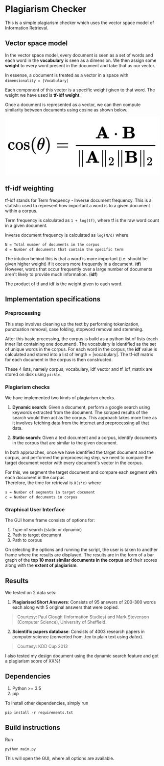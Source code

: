 # Plagiarism Checker

This is a simple plagiarism checker which uses the vector space model of Information Retrieval.

## Vector space model
In the vector space model, every document is seen as a set of words and each word in the **vocabulary** is seen as a dimension. We then assign some **weight** to every word present in the document and take that as our vector.

In essense, a document is treated as a vector in a space with  
`dimensionality = |Vocabulary|`

Each component of this vector is a specific weight given to that word. The weight we have used is **tf-idf weight**.

Once a document is represented as a vector, we can then compute similarity between documents using cosine as shown below.

![cosine similary formula](cosine_similarity.png)

## tf-idf weighting
tf-idf stands for Term frequency - Inverse document frequency. This is a statistic used to represent how important a word is to a given document within a corpus.

Term frequency is calculated as `1 + log(tf)`, where tf is the raw word count in a given document.

Inverse document frequency is calculated as `log(N/d)`
where
```
N = Total number of documents in the corpus
d = Number of documents that contain the specific term
```

The intution behind this is that a word is more important (i.e. should be given higher weight) if it occurs more frequently in a document. (**tf**)  
However, words that occur frequently over a large number of documents aren't likely to provide much information. (**idf**)

The product of tf and idf is the weight given to each word.

## Implementation specifications

### Preprocessing
This step involves cleaning up the text by performing tokenization, punctuation removal, case folding, stopword removal and stemming.

After this basic processing, the corpus is build as a python list of lists (each inner list containing one document). The vocabulary is identified as the set of unique words in the corpus.
For each word in the corpus, the **idf** value is calculated and stored into a list of length = |vocabulary|. The tf-idf matrix for each document in the corpus is then constructed.

These 4 lists, namely corpus, vocabulary, idf_vector and tf_idf_matrix are stored on disk using `pickle`.

### Plagiarism checks
We have implemented two kinds of plagiarism checks.

1. **Dynamic search**: Given a document, perform a google search using keywords extracted from the document. The scraped results of the search would then act as the corpus. This approach takes more time as it involves fetching data from the internet and preprocessing all that data.

2. **Static search**: Given a text document and a corpus, identify documents in the corpus that are similar to the given document.

In both approaches, once we have identified the target document and the corpus, and performed the preprocessing step, we need to compare the target document vector with every document's vector in the corpus.

For this, we segment the target document and compare each segment with each document in the corpus.  
Therefore, the time for retrieval is `O(s*c)`
where
```
s = Number of segments in target document
c = Number of documents in corpus
```

### Graphical User Interface
The GUI home frame consists of options for:

1. Type of search (static or dynamic)
2. Path to target document
3. Path to corpus

On selecting the options and running the script, the user is taken to another frame where the results are displayed. The results are in the form of a bar graph of the **top 10 most similar documents in the corpus** and their scores along with the **extent of plagiarism**.

## Results
We tested on 2 data sets:

1. **Plagiarised Short Answers**: Consists of 95 answers of 200-300 words each along with 5 original answers that were copied.
> Courtesy: Paul Clough (Information Studies) and Mark Stevenson (Computer Science), University of Sheffield.  


2. **Scientific papers database**: Consists of 4003 research papers in computer science (converted from .tex to plain text using *detex*).
> Courtesy: KDD Cup 2013

I also tested my design document using the dynamic search feature and got a plagiarism score of XX%!

## Dependencies
1. Python >= 3.5
2. pip

To install other dependencies, simply run
```
pip install -r requirements.txt
```

## Build instructions
Run
```
python main.py
```
This will open the GUI, where all options are available.
